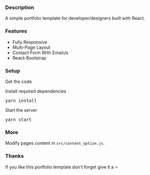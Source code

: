 ### Description

A simple portfolio template for developer/designers built with React. 


### Features

- Fully Responsive
- Multi-Page Layout
- Contact Form With EmailJs
- React-Bootstrap


### Setup

Get the code

 
Install required dependencies

<pre>yarn install</pre>


Start the server

<pre>yarn start</pre>

### More

Modify pages content in  `src/content_option.js`.

### Thanks

If you like this portfolio template don't forget give it a ⭐ 
